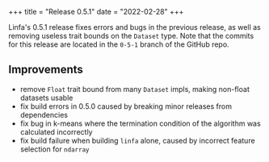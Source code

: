 +++
title = "Release 0.5.1"
date = "2022-02-28"
+++

Linfa's 0.5.1 release fixes errors and bugs in the previous release, as well as removing useless trait bounds on the `Dataset` type. Note that the commits for this release are located in the `0-5-1` branch of the GitHub repo.

<!-- more -->

## Improvements

 * remove `Float` trait bound from many `Dataset` impls, making non-float datasets usable
 * fix build errors in 0.5.0 caused by breaking minor releases from dependencies
 * fix bug in k-means where the termination condition of the algorithm was calculated incorrectly
 * fix build failure when building `linfa` alone, caused by incorrect feature selection for `ndarray`
